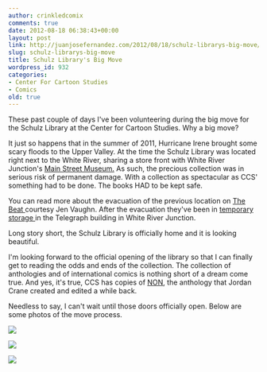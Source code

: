 ```yaml
---
author: crinkledcomix
comments: true
date: 2012-08-18 06:38:43+00:00
layout: post
link: http://juanjosefernandez.com/2012/08/18/schulz-librarys-big-move/
slug: schulz-librarys-big-move
title: Schulz Library's Big Move
wordpress_id: 932
categories:
- Center For Cartoon Studies
- Comics
old: true
---
```


These past couple of days I've been volunteering during the big move for the Schulz Library at the Center for Cartoon Studies. Why a big move?

It just so happens that in the summer of 2011, Hurricane Irene brought some scary floods to the Upper Valley. At the time the Schulz Library was located right next to the White River, sharing a store front with White River Junction's [Main Street Museum.](http://www.mainstreetmuseum.org/) As such, the precious collection was in serious risk of permanent damage. With a collection as spectacular as CCS' something had to be done. The books HAD to be kept safe.

You can read more about the evacuation of the previous location on [The Beat ](http://www.comicsbeat.com/2011/08/30/how-to-save-a-library/)courtesy Jen Vaughn. After the evacuation they've been in [temporary storage ](http://www.cartoonstudies.org/schulz/blog/?p=2357)in the Telegraph building in White River Junction.

Long story short, the Schulz Library is officially home and it is looking beautiful.

I'm looking forward to the official opening of the library so that I can finally get to reading the odds and ends of the collection. The collection of anthologies and of international comics is nothing short of a dream come true. And yes, it's true, CCS has copies of [NON](http://ecx.images-amazon.com/images/I/41nnmedxjbL._SL500_AA300_.jpg), the anthology that Jordan Crane created and edited a while back.

Needless to say, I can't wait until those doors officially open. Below are some photos of the move process.

[![](http://fernandezjuanjose.files.wordpress.com/2012/08/img_20120817_163407.jpg)](http://fernandezjuanjose.files.wordpress.com/2012/08/img_20120817_163407.jpg)

[![](http://fernandezjuanjose.files.wordpress.com/2012/08/img_20120816_144140.jpg)](http://fernandezjuanjose.files.wordpress.com/2012/08/img_20120816_144140.jpg)

[![](http://fernandezjuanjose.files.wordpress.com/2012/08/img_20120817_163501.jpg)](http://fernandezjuanjose.files.wordpress.com/2012/08/img_20120817_163501.jpg)
